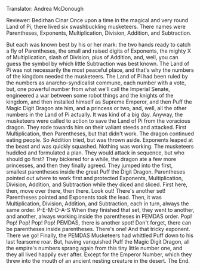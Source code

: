 

Translator: Andrea McDonough

Reviewer: Bedirhan Cinar
Once upon a time
in the magical and very round Land of Pi,
there lived six swashbuckling musketeers.
There names were Parentheses,
Exponents,
Multiplication,
Division,
Addition,
and Subtraction.

But each was known best by his or her mark:
the two hands ready to catch a fly of Parentheses,
the small and raised digits of Exponents,
the mighty X of Multiplication,
slash of Division,
plus of Addition,
and, well, you can guess the symbol
by which little Subtraction was best known.
The Land of Pi was not necessarily the most peaceful place,
and that&#39;s why the numbers of the kingdom
needed the musketeers.
The Land of Pi had been ruled by the numbers
as anarcho-syndicalist commune,
each number with a vote,
but, one powerful number from what we&#39;ll call the Imperial Senate,
engineered a war between some robot things
and the knights of the kingdom,
and then installed himself as Supreme Emperor,
and then Puff the Magic Digit Dragon ate him,
and a princess or two,
and, well, all the other numbers in the Land of Pi actually.
It was kind of a big day.
Anyway, the musketeers were called to action
to save the Land of Pi from the voracious dragon.
They rode towards him on their valiant steeds and attacked.
First Multiplication,
then Parentheses,
but that didn&#39;t work.
The dragon continued eating people.
So Addition tried, but was thrown aside.
Exponents leaped at the beast
and was quickly squashed.
Nothing was working.
The musketeers huddled and formulated a plan.
They would attack in sequence,
but who should go first?
They bickered for a while,
the dragon ate a few more princesses,
and then they finally agreed.
They jumped into the first, smallest parentheses
inside the great Puff the Digit Dragon.
Parentheses pointed out where to work first
and protected Exponents, Multiplication, Division,
Addition, and Subtraction
while they diced and sliced.
First here,
then, move over there,
then there.
Look out! There&#39;s another set!
Parentheses pointed and Exponents took the lead.
Then, it was Multiplication, Division,
Addition, and Subtraction, each in turn,
always the same order.
P-E-M-D-A-S
When they finished that set, they went to another,
and another,
always working inside the parentheses in PEMDAS order.
Pop! Pop! Pop! Pop! Pop!
PEMDAS, there is another spot!
Don&#39;t forget, there can be parentheses inside parentheses.
There&#39;s one!
And that tricky exponent.
There we go!
Finally, the PEMDAS Musketeers had whittled Puff
down to his last fearsome roar.
But, having vanquished Puff the Magic Digit Dragon,
all the empire&#39;s numbers sprang again from this tiny little number one,
and they all lived happily ever after.
Except for the Emperor Number,
which they threw into the mouth
of an ancient nesting creature in the desert.
The End.
